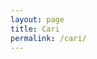 ```yaml
---
layout: page
title: Cari
permalink: /cari/
---
```

<script async src="https://cse.google.com/cse.js?cx=a381f49eea1ff6928"></script>
<div class="gcse-search"></div>